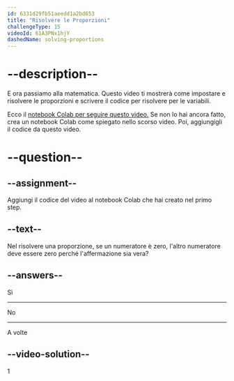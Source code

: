 ```yaml
---
id: 6331d29fb51aeedd1a2bd653
title: "Risolvere le Proporzioni"
challengeType: 15
videoId: 61A3PNx1hjY
dashedName: solving-proportions
---
```


# --description--

E ora passiamo alla matematica. Questo video ti mostrerà come impostare e risolvere le proporzioni e scrivere il codice per risolvere per le variabili.

Ecco il <a href="https://colab.research.google.com/drive/1Q7nCcbrnoYttkwiHB_nQ-X1JuLpUmtRD?usp=sharing" target="_blank" rel="noopener noreferrer nofollow">notebook Colab per seguire questo video.</a> Se non lo hai ancora fatto, crea un notebook Colab come spiegato nello scorso video. Poi, aggiungigli il codice da questo video.

# --question--

## --assignment--

Aggiungi il codice del video al notebook Colab che hai creato nel primo step.

## --text--

Nel risolvere una proporzione, se un numeratore è zero, l'altro numeratore deve essere zero perché l'affermazione sia vera?

## --answers--

Sì

---

No

---

A volte

## --video-solution--

1
